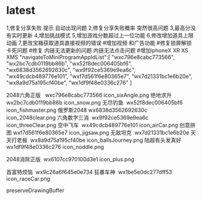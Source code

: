 # latest
1,修复分享失败 提示 自动出现问题
2,修复分享失败概率 突然很高问题
3,最高分没有实时更新
4,增加挑战模式
5,增加游戏分数超过上一位功能
6,修改增加道具上限动画
7,更改宝箱获取道具直接视频的错误
#增加视频 和广告功能
#修复锁屏解锁 卡死问题
#修复 内链无法更新的问题 内链无法点击问题
#增加iphoneX XR XS XMS
 "navigateToMiniProgramAppIdList":[
      "wxc796e8cabc773566",
	  "wx2bc7cdb0119bb86b",
	  "wx52f8dec006405bf6",
	  "wx6838d3562692630c",
      "wx9f92ce5369e9ea6c",
	  "wx49cdcb489776e101",
	  "wxf7d561f6e80365e7",
      "wx7d21331bc1e6b20e",
      "wx8a9d75a195cf40be",
	  "wx1df9f48e0336c276"
    ]

2048六角正版  	wxc796e8cabc773566	icon_sixAngle.png
绝地求升 		wx2bc7cdb0119bb86b	icon_snow.png
无尽钓鱼 		wx52f8dec006405bf6	icon_fishmaster.png
俄罗斯2048		wx6838d3562692630c	icon_2048clear.png
六角数字三消 	wx9f92ce5369e9ea6c	icon_threeClear.png
空中飞车 		wx49cdcb489776e101	icon_airCar.png
创意拼图		wxf7d561f6e80365e7	icon_jigsaw.png
无敌坦克 		wx7d21331bc1e6b20e
天天打老板 		wx8a9d75a195cf40be	icon_ballsJourney.png
陆超有头发真好 	wx1df9f48e0336c276	icon_noddle.png

2048消除正版  	wx6107cc970100d3e1	icon_plus.png

首富特烦恼 		wx9c26a6f645e0e734
狂暴车神 		wx1be5e0dc277dff53	icon_raceCar.png






preserveDrawingBuffer